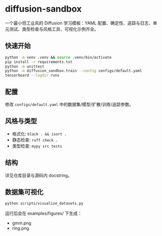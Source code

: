 # diffusion-sandbox

一个最小但工业风的 Diffusion 学习模板：YAML 配置、确定性、追踪与日志、单元测试、类型检查与风格工具、可视化示例齐全。

## 快速开始
```bash
python -m venv .venv && source .venv/bin/activate
pip install -r requirements.txt
python -m unittest
python -m diffusion_sandbox.train --config configs/default.yaml
tensorboard --logdir runs
```

## 配置
修改 `configs/default.yaml` 中的数据集/模型/扩散/训练/追踪参数。

## 风格与类型
- 格式化: `black . && isort .`
- 静态检查: `ruff check .`
- 类型检查: `mypy src tests`

## 结构
详见仓库目录与源码内 docstring。

## 数据集可视化
```bash
python scripts/visualize_datasets.py
```
运行后会在 examples/figures/ 下生成：
- gmm.png
- ring.png